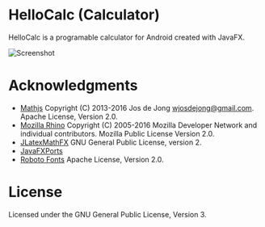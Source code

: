 HelloCalc (Calculator)
======================

HelloCalc is a programable calculator for Android created with JavaFX.

![Screenshot](http://i.imgur.com/an8PQmR.jpg)

Acknowledgments
===============

* [Mathjs](https://github.com/josdejong/mathjs)  Copyright (C) 2013-2016 Jos de Jong wjosdejong@gmail.com. Apache License, Version 2.0.
* [Mozilla Rhino](https://github.com/mozilla/rhino) Copyright (C) 2005-2016 Mozilla Developer Network and individual contributors. Mozilla Public License Version 2.0.
* [JLatexMathFX](https://github.com/bitstormGER/jlatexmathfx) GNU General Public License, version 2.
* [JavaFXPorts](http://gluonhq.com/labs/javafxports/) 
* [Roboto Fonts](https://fonts.google.com/specimen/Roboto) Apache License, Version 2.0.

License
=======

Licensed under the GNU General Public License, Version 3.
